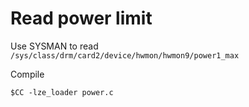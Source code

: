 # Read power limit

Use SYSMAN to read `/sys/class/drm/card2/device/hwmon/hwmon9/power1_max`

Compile

```
$CC -lze_loader power.c
```

